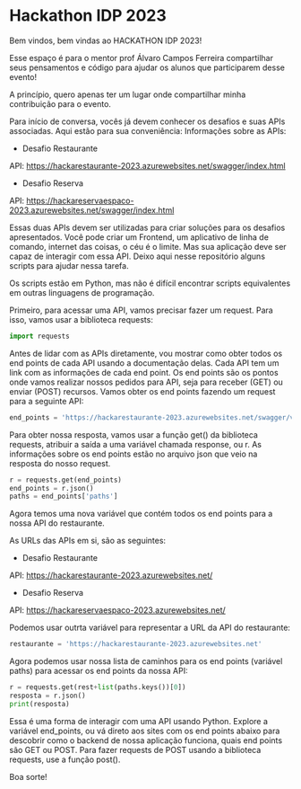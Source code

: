 # Hackathon IDP 2023

Bem vindos, bem vindas ao HACKATHON IDP 2023!

Esse espaço é para o mentor prof Álvaro Campos Ferreira compartilhar seus pensamentos e código para ajudar os alunos que participarem desse evento! 

A princípio, quero apenas ter um lugar onde compartilhar minha contribuição para o evento.

Para início de conversa, vocês já devem conhecer os desafios e suas APIs associadas. Aqui estão para sua conveniência:
Informações sobre as APIs:

 - Desafio Restaurante

API: https://hackarestaurante-2023.azurewebsites.net/swagger/index.html 

 - Desafio Reserva

API: https://hackareservaespaco-2023.azurewebsites.net/swagger/index.html

Essas duas APIs devem ser utilizadas para criar soluções para os desafios apresentados. Você pode criar um Frontend, um aplicativo de linha de comando, internet das coisas, o céu é o limite. Mas sua aplicação deve ser capaz de interagir com essa API. Deixo aqui nesse repositório alguns scripts para ajudar nessa tarefa. 

Os scripts estão em Python, mas não é difícil encontrar scripts equivalentes em outras linguagens de programação.

Primeiro, para acessar uma API, vamos precisar fazer um request. Para isso, vamos usar a biblioteca requests:

```python
import requests
```

Antes de lidar com as APIs diretamente, vou mostrar como obter todos os end points de cada API usando a documentação delas. Cada API tem um link com as informações de cada end point. Os end points são os pontos onde vamos realizar nossos pedidos para API, seja para receber (GET) ou enviar (POST) recursos. Vamos obter os end points fazendo um request para a seguinte API:

```python
end_points = 'https://hackarestaurante-2023.azurewebsites.net/swagger/v1/swagger.json'
```

Para obter nossa resposta, vamos usar a função get() da biblioteca requests, atribuir a saída a uma variável chamada response, ou r. As informações sobre os end points estão no arquivo json que veio na resposta do nosso request.

```python
r = requests.get(end_points)
end_points = r.json()
paths = end_points['paths']
```

Agora temos uma nova variável que contém todos os end points para a nossa API do restaurante. 

As URLs das APIs em si, são as seguintes:

 - Desafio Restaurante

API: https://hackarestaurante-2023.azurewebsites.net/

 - Desafio Reserva

API: https://hackareservaespaco-2023.azurewebsites.net/

Podemos usar outrta variável para representar a URL da API do restaurante:

```python
restaurante = 'https://hackarestaurante-2023.azurewebsites.net'
```

Agora podemos usar nossa lista de caminhos para os end points (variável paths) para acessar os end points da nossa API:

```python
r = requests.get(rest+list(paths.keys())[0])
resposta = r.json()
print(resposta)
```

Essa é uma forma de interagir com uma API usando Python. Explore a variável end_points, ou vá direto aos sites com os end points abaixo para descobrir como o backend de nossa aplicação funciona, quais end points são GET ou POST. Para fazer requests de POST usando a biblioteca requests, use a função post(). 

Boa sorte!
